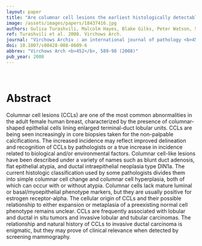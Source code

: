 ```yaml
---
layout: paper
title: "Are columnar cell lesions the earliest histologically detectable non-obligate precursor of breast cancer?"
image: /assets/images/papers/18437416.jpg
authors: Gulisa Turashvili, Malcolm Hayes, Blake Gilks, Peter Watson, Samuel Aparicio
ref: Turashvili et al. 2008. Virchows Arch.
journal: "Virchows Archiv : an international journal of pathology <b>452</b>, 589-98 (2008)"
doi: 10.1007/s00428-008-0609-6
abbrev: "Virchows Arch <b>452</b>, 589-98 (2008)"
pub_year: 2008
---
```


<br />
<div data-badge-popover="right" data-badge-type="donut" data-pmid="18437416" data-hide-no-mentions="true" class="altmetric-embed"></div>

# Abstract

Columnar cell lesions (CCLs) are one of the most common abnormalities in the adult female human breast, characterized by the presence of columnar-shaped epithelial cells lining enlarged terminal-duct lobular units. CCLs are being seen increasingly in core biopsies taken for the non-palpable calcifications. The increased incidence may reflect improved delineation and recognition of CCLs by pathologists or a true increase in incidence related to biological and/or environmental factors. Columnar cell-like lesions have been described under a variety of names such as blunt duct adenosis, flat epithelial atypia, and ductal intraepithelial neoplasia type DIN1a. The current histologic classification used by some pathologists divides them into simple columnar cell change and columnar cell hyperplasia, both of which can occur with or without atypia. Columnar cells lack mature luminal or basal/myoepithelial phenotype markers, but they are usually positive for estrogen receptor-alpha. The cellular origin of CCLs and their possible relationship to either expansion or metaplasia of a preexisting normal cell phenotype remains unclear. CCLs are frequently associated with lobular and ductal in situ tumors and invasive lobular and tubular carcinomas. The relationship and natural history of CCLs to invasive ductal carcinoma is enigmatic, but they may prove of clinical relevance when detected by screening mammography.


